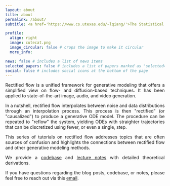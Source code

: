 ```yaml
---
layout: about
title: about
permalink: /about/
subtitle: <a href='https://www.cs.utexas.edu/~lqiang/'>The Statistical Learning and AI Lab at UT Austin</a>.

profile:
  align: right
  image: cutecat.png
  image_circular: false # crops the image to make it circular
  more_info:

news: false # includes a list of news items
selected_papers: false # includes a list of papers marked as "selected={true}"
social: false # includes social icons at the bottom of the page
---
```


<div style="text-align: justify;">
  <p>Rectified flow is a unified framework for generative modeling that offers a simplified view on flow- and diffusion-based techniques. It has been applied to state-of-the-art image, audio, and video generation.</p>

  <p>In a nutshell, rectified flow interpolates between noise and data distributions through an interpolation process. This process is then "rectified" (or "causalized") to produce a generative ODE model. The procedure can be repeated to "reflow" the system, yielding ODEs with straighter trajectories that can be discretized using fewer, or even a single, step.</p>

  <p>This series of tutorials on rectified flow addresses topics that are often sources of confusion and highlights the connections between rectified flow and other generative modeling methods.</p>

  <p>We provide a <a href="https://github.com/lqiang67/rectified-flow">codebase</a> and <a href="#">lecture notes</a> with detailed theoretical derivations.</p>

  <p>If you have questions regarding the blog posts, codebase, or notes, please feel free to reach out via this <a href="mailto:rectifiedflow@gmail.com">email</a>.</p>
</div>
